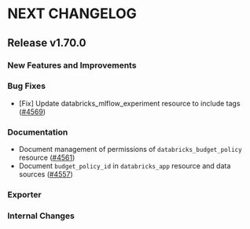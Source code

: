 # NEXT CHANGELOG

## Release v1.70.0

### New Features and Improvements

### Bug Fixes
* [Fix] Update databricks_mlflow_experiment resource to include tags ([#4569](https://github.com/databricks/terraform-provider-databricks/pull/4569))

### Documentation

 * Document management of permissions of `databricks_budget_policy` resource ([#4561](https://github.com/databricks/terraform-provider-databricks/pull/4561))
 * Document `budget_policy_id` in `databricks_app` resource and data sources ([#4557](https://github.com/databricks/terraform-provider-databricks/pull/4557))

### Exporter

### Internal Changes
